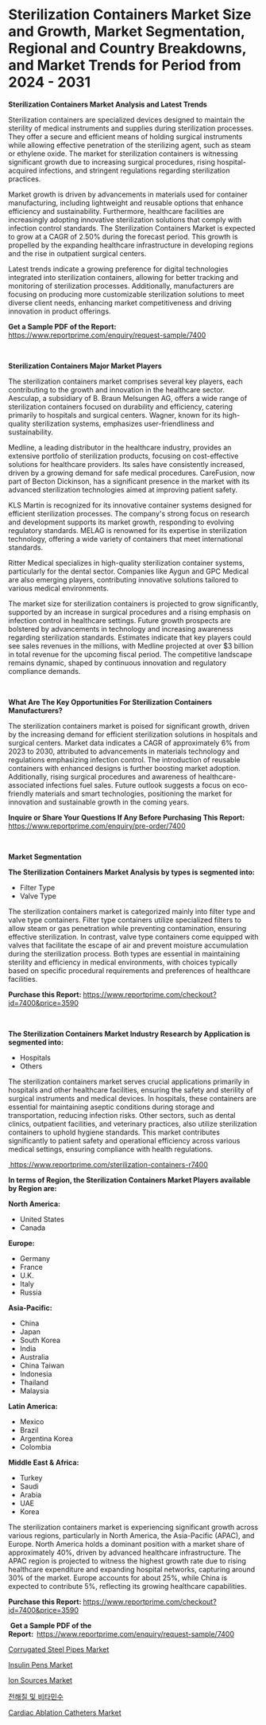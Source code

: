 <p><h1>Sterilization Containers Market Size and Growth, Market Segmentation, Regional and Country Breakdowns, and Market Trends for Period from 2024 -  2031</h1></p><p><strong>Sterilization Containers Market Analysis and Latest Trends</strong></p>
<p><p>Sterilization containers are specialized devices designed to maintain the sterility of medical instruments and supplies during sterilization processes. They offer a secure and efficient means of holding surgical instruments while allowing effective penetration of the sterilizing agent, such as steam or ethylene oxide. The market for sterilization containers is witnessing significant growth due to increasing surgical procedures, rising hospital-acquired infections, and stringent regulations regarding sterilization practices.</p><p>Market growth is driven by advancements in materials used for container manufacturing, including lightweight and reusable options that enhance efficiency and sustainability. Furthermore, healthcare facilities are increasingly adopting innovative sterilization solutions that comply with infection control standards. The Sterilization Containers Market is expected to grow at a CAGR of 2.50% during the forecast period. This growth is propelled by the expanding healthcare infrastructure in developing regions and the rise in outpatient surgical centers.</p><p>Latest trends indicate a growing preference for digital technologies integrated into sterilization containers, allowing for better tracking and monitoring of sterilization processes. Additionally, manufacturers are focusing on producing more customizable sterilization solutions to meet diverse client needs, enhancing market competitiveness and driving innovation in product offerings.</p></p>
<p><strong>Get a Sample PDF of the Report:&nbsp;</strong> <a href="https://www.reportprime.com/enquiry/request-sample/7400">https://www.reportprime.com/enquiry/request-sample/7400</a></p>
<p>&nbsp;</p>
<p><strong>Sterilization Containers Major Market Players</strong></p>
<p><p>The sterilization containers market comprises several key players, each contributing to the growth and innovation in the healthcare sector. Aesculap, a subsidiary of B. Braun Melsungen AG, offers a wide range of sterilization containers focused on durability and efficiency, catering primarily to hospitals and surgical centers. Wagner, known for its high-quality sterilization systems, emphasizes user-friendliness and sustainability. </p><p>Medline, a leading distributor in the healthcare industry, provides an extensive portfolio of sterilization products, focusing on cost-effective solutions for healthcare providers. Its sales have consistently increased, driven by a growing demand for safe medical procedures. CareFusion, now part of Becton Dickinson, has a significant presence in the market with its advanced sterilization technologies aimed at improving patient safety.</p><p>KLS Martin is recognized for its innovative container systems designed for efficient sterilization processes. The company's strong focus on research and development supports its market growth, responding to evolving regulatory standards. MELAG is renowned for its expertise in sterilization technology, offering a wide variety of containers that meet international standards.</p><p>Ritter Medical specializes in high-quality sterilization container systems, particularly for the dental sector. Companies like Aygun and GPC Medical are also emerging players, contributing innovative solutions tailored to various medical environments.</p><p>The market size for sterilization containers is projected to grow significantly, supported by an increase in surgical procedures and a rising emphasis on infection control in healthcare settings. Future growth prospects are bolstered by advancements in technology and increasing awareness regarding sterilization standards. Estimates indicate that key players could see sales revenues in the millions, with Medline projected at over $3 billion in total revenue for the upcoming fiscal period. The competitive landscape remains dynamic, shaped by continuous innovation and regulatory compliance demands.</p></p>
<p>&nbsp;</p>
<p><strong>What Are The Key Opportunities For Sterilization Containers Manufacturers?</strong></p>
<p><p>The sterilization containers market is poised for significant growth, driven by the increasing demand for efficient sterilization solutions in hospitals and surgical centers. Market data indicates a CAGR of approximately 6% from 2023 to 2030, attributed to advancements in materials technology and regulations emphasizing infection control. The introduction of reusable containers with enhanced designs is further boosting market adoption. Additionally, rising surgical procedures and awareness of healthcare-associated infections fuel sales. Future outlook suggests a focus on eco-friendly materials and smart technologies, positioning the market for innovation and sustainable growth in the coming years.</p></p>
<p><strong>Inquire or Share Your Questions If Any Before Purchasing This Report:</strong> <a href="https://www.reportprime.com/enquiry/pre-order/7400">https://www.reportprime.com/enquiry/pre-order/7400</a></p>
<p>&nbsp;</p>
<p><strong>Market Segmentation</strong></p>
<p><strong>The Sterilization Containers Market Analysis by types is segmented into:</strong></p>
<p><ul><li>Filter Type</li><li>Valve Type</li></ul></p>
<p><p>The sterilization containers market is categorized mainly into filter type and valve type containers. Filter type containers utilize specialized filters to allow steam or gas penetration while preventing contamination, ensuring effective sterilization. In contrast, valve type containers come equipped with valves that facilitate the escape of air and prevent moisture accumulation during the sterilization process. Both types are essential in maintaining sterility and efficiency in medical environments, with choices typically based on specific procedural requirements and preferences of healthcare facilities.</p></p>
<p><strong>Purchase this Report:&nbsp;</strong><a href="https://www.reportprime.com/checkout?id=7400&price=3590">https://www.reportprime.com/checkout?id=7400&price=3590</a></p>
<p>&nbsp;</p>
<p><strong>The Sterilization Containers Market Industry Research by Application is segmented into:</strong></p>
<p><ul><li>Hospitals</li><li>Others</li></ul></p>
<p><p>The sterilization containers market serves crucial applications primarily in hospitals and other healthcare facilities, ensuring the safety and sterility of surgical instruments and medical devices. In hospitals, these containers are essential for maintaining aseptic conditions during storage and transportation, reducing infection risks. Other sectors, such as dental clinics, outpatient facilities, and veterinary practices, also utilize sterilization containers to uphold hygiene standards. This market contributes significantly to patient safety and operational efficiency across various medical settings, ensuring compliance with health regulations.</p></p>
<p><a href="https://www.reportprime.com/sterilization-containers-r7400">&nbsp;https://www.reportprime.com/sterilization-containers-r7400</a></p>
<p><strong>In terms of Region, the Sterilization Containers Market Players available by Region are:</strong></p>
<p>
    <p> <strong> North America: </strong>
        <ul>
            <li>United States</li>
            <li>Canada</li>
        </ul>
        </p> 
    <p> <strong> Europe: </strong>
        <ul>
            <li>Germany</li>
            <li>France</li>
            <li>U.K.</li>
            <li>Italy</li>
            <li>Russia</li>
        </ul>
        </p> 
    <p> <strong> Asia-Pacific: </strong>
        <ul>
            <li>China</li>
            <li>Japan</li>
            <li>South Korea</li>
            <li>India</li>
            <li>Australia</li>
            <li>China Taiwan</li>
            <li>Indonesia</li>
            <li>Thailand</li>
            <li>Malaysia</li>
        </ul>
        </p> 
    <p> <strong> Latin America: </strong>
        <ul>
            <li>Mexico</li>
            <li>Brazil</li>
            <li>Argentina Korea</li>
            <li>Colombia</li>
        </ul>
        </p> 
    <p> <strong> Middle East & Africa: </strong>
        <ul>
            <li>Turkey</li>
            <li>Saudi</li>
            <li>Arabia</li>
            <li>UAE</li>
            <li>Korea</li>
        </ul>
    </p>
    </p>
<p><p>The sterilization containers market is experiencing significant growth across various regions, particularly in North America, the Asia-Pacific (APAC), and Europe. North America holds a dominant position with a market share of approximately 40%, driven by advanced healthcare infrastructure. The APAC region is projected to witness the highest growth rate due to rising healthcare expenditure and expanding hospital networks, capturing around 30% of the market. Europe accounts for about 25%, while China is expected to contribute 5%, reflecting its growing healthcare capabilities.</p></p>
<p><strong>Purchase this Report: </strong><a href="https://www.reportprime.com/checkout?id=7400&price=3590">https://www.reportprime.com/checkout?id=7400&price=3590</a></p>
<p>&nbsp;<strong>Get a Sample PDF of the Report:&nbsp;&nbsp;</strong><a href="https://www.reportprime.com/enquiry/request-sample/7400">https://www.reportprime.com/enquiry/request-sample/7400</a></p>
<p><strong></strong></p>
<p><p><a href="https://issuu.com/reportprime-2/docs/corrugated-steel-pipes-market-size-_ab2ac33dd12ffc">Corrugated Steel Pipes Market</a></p><p><a href="https://medium.com/@daleaams71/this-insulin-pens-market-research-report-evaluates-the-key-market-trends-drivers-and-affecting-fc2f62eb5bd7">Insulin Pens Market</a></p><p><a href="https://www.linkedin.com/pulse/ion-sources-market-share-analysis-growth-trends-forecasts-period-ictce?trackingId=yYIncVlPStKKTyeGejNjJA%3D%3D">Ion Sources Market</a></p><p><a href="https://github.com/sougarounis/Market-Research-Report-List-6/blob/main/71156269469.md">전해질 및 비타민수</a></p><p><a href="https://medium.com/@daleaams71/cardiac-ablation-catheters-market-trends-and-market-growth-outlook-2024-2031-84252e5f6be2">Cardiac Ablation Catheters Market</a></p></p>